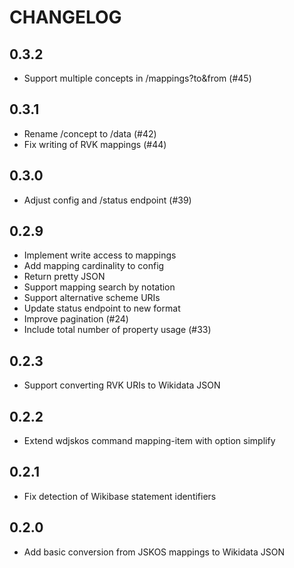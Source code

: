 # CHANGELOG

## 0.3.2

* Support multiple concepts in /mappings?to&from (#45)

## 0.3.1

* Rename /concept to /data (#42)
* Fix writing of RVK mappings (#44)

## 0.3.0

* Adjust config and /status endpoint (#39)

## 0.2.9

* Implement write access to mappings
* Add mapping cardinality to config
* Return pretty JSON
* Support mapping search by notation
* Support alternative scheme URIs
* Update status endpoint to new format
* Improve pagination (#24)
* Include total number of property usage (#33)

## 0.2.3

* Support converting RVK URIs to Wikidata JSON

## 0.2.2

* Extend wdjskos command mapping-item with option simplify

## 0.2.1

* Fix detection of Wikibase statement identifiers

## 0.2.0

* Add basic conversion from JSKOS mappings to Wikidata JSON
